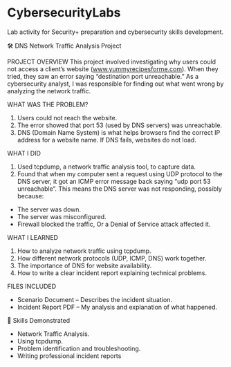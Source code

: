 # CybersecurityLabs
Lab activity for Security+ preparation and cybersecurity skills development.

🛠️ DNS Network Traffic Analysis Project

PROJECT OVERVIEW
This project involved investigating why users could not access a client’s website (www.yummyrecipesforme.com). When they tried, they saw an error saying “destination port unreachable.”
As a cybersecurity analyst, I was responsible for finding out what went wrong by analyzing the network traffic.

WHAT WAS THE PROBLEM?
1. Users could not reach the website.
2. The error showed that port 53 (used by DNS servers) was unreachable.
3. DNS (Domain Name System) is what helps browsers find the correct IP address for a website name. If DNS fails, websites do not load.

WHAT I DID
1. Used tcpdump, a network traffic analysis tool, to capture data.
2. Found that when my computer sent a request using UDP protocol to the DNS server, it got an ICMP error message back saying “udp port 53 unreachable”. This means the DNS server was not responding, possibly because:
- The server was down.
- The server was misconfigured.
- Firewall blocked the traffic, Or a Denial of Service attack affected it.

WHAT I LEARNED
1. How to analyze network traffic using tcpdump.
2. How different network protocols (UDP, ICMP, DNS) work together.
3. The importance of DNS for website availability.
4. How to write a clear incident report explaining technical problems.

FILES INCLUDED
- Scenario Document – Describes the incident situation.
- Incident Report PDF – My analysis and explanation of what happened.

🚀 Skills Demonstrated

- Network Traffic Analysis.
- Using tcpdump.
- Problem identification and troubleshooting.
- Writing professional incident reports





